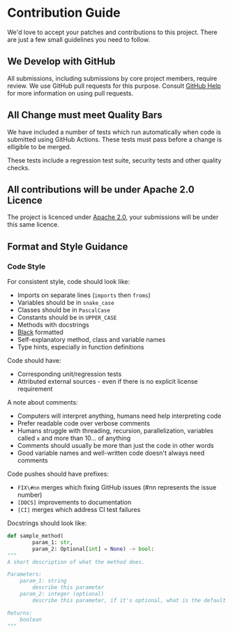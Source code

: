 # Contribution Guide

We'd love to accept your patches and contributions to this project. There are just a few small guidelines you need to follow.

## We Develop with GitHub

All submissions, including submissions by core project members, require review. We use GitHub pull requests for this purpose. Consult [GitHub Help](https://docs.github.com/en/github/collaborating-with-issues-and-pull-requests/about-pull-requests) for more information on using pull requests.

## All Change must meet Quality Bars

We have included a number of tests which run automatically when code is submitted using GitHub Actions. These tests must pass before a change is elligible to be merged.

These tests include a regression test suite, security tests and other quality checks.

## All contributions will be under Apache 2.0 Licence

The project is licenced under [Apache 2.0](https://github.com/mabel-dev/opteryx/blob/main/LICENSE), your submissions will be under this same licence.

## Format and Style Guidance

### Code Style

For consistent style, code should look like:

- Imports on separate lines (`imports` then `froms`)
- Variables should be in `snake_case`
- Classes should be in `PascalCase`
- Constants should be in `UPPER_CASE`
- Methods with docstrings
- [Black](https://github.com/psf/black) formatted
- Self-explanatory method, class and variable names
- Type hints, especially in function definitions

Code should have:  

- Corresponding unit/regression tests
- Attributed external sources - even if there is no explicit license requirement

A note about comments:  

- Computers will interpret anything, humans need help interpreting code
- Prefer readable code over verbose comments
- Humans struggle with threading, recursion, parallelization, variables called `x` and more than 10... of anything
- Comments should usually be more than just the code in other words
- Good variable names and well-written code doesn't always need comments

Code pushes should have prefixes:  

- `FIX\#nn` merges which fixing GitHub issues (#nn represents the issue number)
- `[DOCS]` improvements to documentation
- `[CI]` merges which address CI test failures

Docstrings should look like:
~~~python
def sample_method(
        param_1: str,
        param_2: Optional[int] = None) -> bool:
"""
A short description of what the method does.

Parameters:
    param_1: string
        describe this parameter
    param_2: integer (optional)
        describe this parameter, if it's optional, what is the default

Returns:
    boolean
"""
~~~
